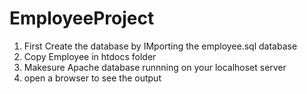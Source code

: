 # EmployeeProject
1. First Create the database by IMporting the employee.sql database
2. Copy Employee in htdocs folder
3. Makesure Apache database runnning on your localhoset server
4. open a browser to see the output
